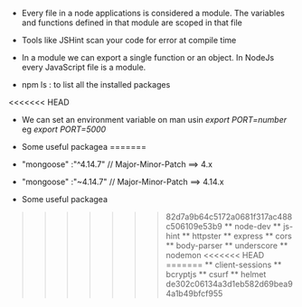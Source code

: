 <!--
# **************************************************************************** #
#                                                                              #
#                                                         :::      ::::::::    #
#    node.md                                            :+:      :+:    :+:    #
#                                                     +:+ +:+         +:+      #
#    By: ahoussei <marvin@42.fr>                    +#+  +:+       +#+         #
#                                                 +#+#+#+#+#+   +#+            #
#    Created: 2018/12/31 23:19:40 by ahoussei          #+#    #+#              #
#    Updated: 2018/12/31 23:19:45 by ahoussei         ###   ########.fr        #
#                                                                              #
# **************************************************************************** #
-->

- Every file in a node applications is considered a module. The variables and functions defined in that module are scoped in that file

- Tools like JSHint scan your code for error at compile time
- In a module we can export a single function or an object. In NodeJs every JavaScript file is a module.

- npm ls : to list all the installed packages

<<<<<<< HEAD
- We can set an environment variable on man usin *export PORT=number* eg *export PORT=5000*

- Some useful packagea
=======
- "mongoose" :"^4.14.7" // Major-Minor-Patch ==> 4.x
- "mongoose" :"~4.14.7" // Major-Minor-Patch ==> 4.14.x

* Some useful packagea
>>>>>>> 82d7a9b64c5172a0681f317ac488c506109e53b9
  ** node-dev
  ** js-hint
  ** httpster
  ** express
  ** cors
  ** body-parser
  ** underscore
  ** nodemon
<<<<<<< HEAD
=======
  ** client-sessions
  ** bcryptjs 
  ** csurf 
  ** helmet
>>>>>>> de302c06134a3d1eb582d69bea94a1b49bfcf955
